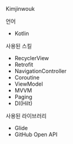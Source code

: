 Kimjinwouk

언어
- Kotlin

사용된 스킬
- RecyclerView
- Retrofit
- NavigationController
- Coroutine
- ViewModel
- MVVM
- Paging
- DI(Hilt)

사용된 라이브러리
- Glide
- GitHub Open API
